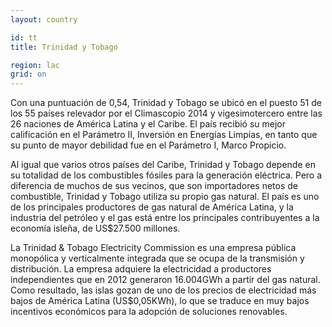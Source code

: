 ```yaml
---
layout: country

id: tt
title: Trinidad y Tobago

region: lac
grid: on
---
```

Con una puntuación de 0,54, Trinidad y Tobago se ubicó en el puesto 51 de los 55 países relevador por el Climascopio 2014 y vigesimotercero entre las 26 naciones de América Latina y el Caribe. El país recibió su mejor calificación en el Parámetro II, Inversión en Energías Limpias, en tanto que su punto de mayor debilidad fue en el Parámetro I, Marco Propicio.

Al igual que varios otros países del Caribe, Trinidad y Tobago depende en su totalidad de los combustibles fósiles para la generación eléctrica. Pero a diferencia de muchos de sus vecinos, que son importadores netos de combustible, Trinidad y Tobago utiliza su propio gas natural. El país es uno de los principales productores de gas natural de América Latina, y la industria del petróleo y el gas está entre los principales contribuyentes a la economía isleña, de US$27.500 millones.

La Trinidad & Tobago Electricity Commission es una empresa pública monopólica y verticalmente integrada que se ocupa de la transmisión y distribución. La empresa adquiere la electricidad a productores independientes que en 2012 generaron 16.004GWh a partir del gas natural. Como resultado, las islas gozan de uno de los precios de electricidad más bajos de América Latina (US$0,05KWh), lo que se traduce en muy bajos incentivos económicos para la adopción de soluciones renovables.
